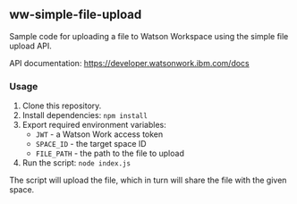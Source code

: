 ## ww-simple-file-upload

Sample code for uploading a file to Watson Workspace using the simple file upload API.

API documentation: https://developer.watsonwork.ibm.com/docs

### Usage

1.  Clone this repository.
1.  Install dependencies: `npm install`
1.  Export required environment variables:
    - `JWT` - a Watson Work access token
    - `SPACE_ID` - the target space ID
    - `FILE_PATH` - the path to the file to upload
1.  Run the script: `node index.js`

The script will upload the file, which in turn will share the file with the given space.
